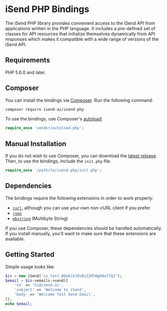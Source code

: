 # iSend PHP Bindings
The iSend PHP library provides convenient access to the iSend API from applications written in the PHP language. It includes a pre-defined set of classes for API resources that initialize themselves dynamically from API responses which makes it compatible with a wide range of versions of the iSend API.

## Requirements

PHP 5.6.0 and later.

## Composer

You can install the bindings via [Composer](http://getcomposer.org/). Run the following command:

```bash
composer require isend-ai/isend-php
```

To use the bindings, use Composer's [autoload](https://getcomposer.org/doc/01-basic-usage.md#autoloading):

```php
require_once 'vendor/autoload.php';
```

## Manual Installation

If you do not wish to use Composer, you can download the [latest release](https://github.com/isend-ai/isend-php/releases). Then, to use the bindings, include the `init.php` file.

```php
require_once '/path/to/isend-php/init.php';
```

## Dependencies

The bindings require the following extensions in order to work properly:

-   [`curl`](https://secure.php.net/manual/en/book.curl.php), although you can use your own non-cURL client if you prefer
-   [`json`](https://secure.php.net/manual/en/book.json.php)
-   [`mbstring`](https://secure.php.net/manual/en/book.mbstring.php) (Multibyte String)

If you use Composer, these dependencies should be handled automatically. If you install manually, you'll want to make sure that these extensions are available.

## Getting Started

Simple usage looks like:

```php
$is = new iSend('is_test_BQokikJOvBiI2HlWgH4olfQ2');
$email = $is->emails->send([
    'to' => 'hi@isend.ai',
    'subject' => 'Welcome to iSend',
    'body' => 'Welcome Test Send Email',
]);
echo $email;
```
